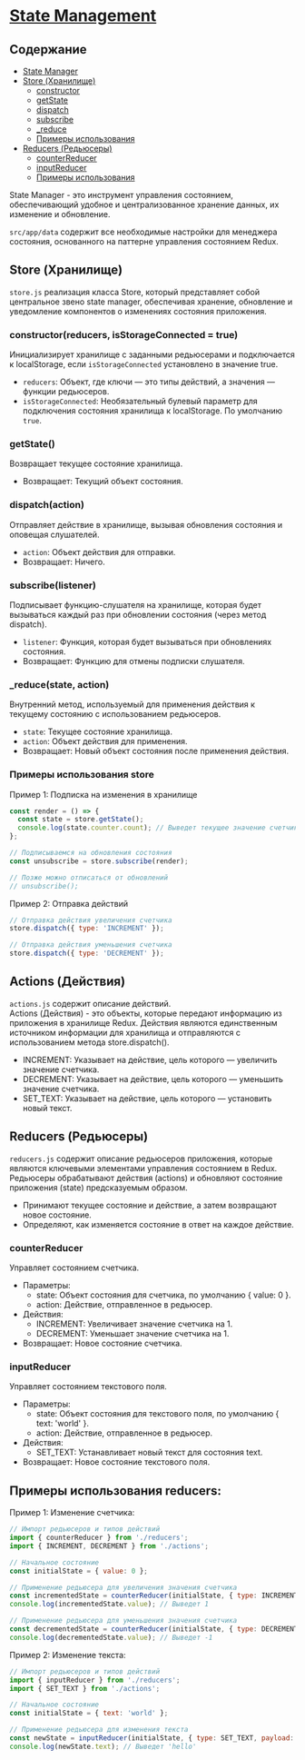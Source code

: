 # [State Management](https://varulv.ru/coturn.html)

## Содержание
- [State Manager](#vanilla-js-client-microservices-reactive-app-template)
- [Store (Хранилище)](#storejs)
  - [constructor](#constructorreducers-isstorageconnected--true)
  - [getState](#getstate)
  - [dispatch](#dispatchaction)
  - [subscribe](#subscribelistener)
  - [_reduce](#_reducestate-action)
  - [Примеры использования](#примеры-использования-store)
- [Reducers (Редьюсеры)](#reducers-редьюсеры)
    - [counterReducer](#counterreducer)
    - [inputReducer](#inputreducer)
    - [Примеры использования](#примеры-использования-reducers)


State Manager - это инструмент управления состоянием, обеспечивающий удобное и централизованное хранение данных, их изменение и обновление. 

`src/app/data` содержит все необходимые настройки для менеджера состояния, основанного на паттерне управления состоянием Redux.


## Store (Хранилище)
`store.js`  реализация класса Store, который представляет собой центральное звено state manager, обеспечивая хранение, обновление и уведомление компонентов о изменениях состояния приложения.

### constructor(reducers, isStorageConnected = true)

Инициализирует хранилище с заданными редьюсерами и подключается к localStorage, если `isStorageConnected` установлено в значение true.

- `reducers`: Объект, где ключи — это типы действий, а значения — функции редьюсеров.
- `isStorageConnected`: Необязательный булевый параметр для подключения состояния хранилища к localStorage. По умолчанию `true`.

### getState()

Возвращает текущее состояние хранилища.

- Возвращает: Текущий объект состояния.

### dispatch(action)

Отправляет действие в хранилище, вызывая обновления состояния и оповещая слушателей.

- `action`: Объект действия для отправки.
- Возвращает: Ничего.

### subscribe(listener)

Подписывает функцию-слушателя на хранилище, которая будет вызываться каждый раз при обновлении состояния (через метод dispatch).

- `listener`: Функция, которая будет вызываться при обновлениях состояния.
- Возвращает: Функцию для отмены подписки слушателя.

### _reduce(state, action)

Внутренний метод, используемый для применения действия к текущему состоянию с использованием редьюсеров.

- `state`: Текущее состояние хранилища.
- `action`: Объект действия для применения.
- Возвращает: Новый объект состояния после применения действия.

### Примеры использования store
Пример 1: Подписка на изменения в хранилище
```javascript
const render = () => {
  const state = store.getState();
  console.log(state.counter.count); // Выведет текущее значение счетчика
};

// Подписываемся на обновления состояния
const unsubscribe = store.subscribe(render);

// Позже можно отписаться от обновлений
// unsubscribe();
```
Пример 2: Отправка действий
```javascript
// Отправка действия увеличения счетчика
store.dispatch({ type: 'INCREMENT' });

// Отправка действия уменьшения счетчика
store.dispatch({ type: 'DECREMENT' });
```

## Actions (Действия)
`actions.js` содержит описание действий. <br> 
Actions (Действия) - это объекты, которые передают информацию из приложения в хранилище Redux. Действия являются единственным источником информации для хранилища и отправляются с использованием метода store.dispatch().
- INCREMENT: Указывает на действие, цель которого — увеличить значение счетчика.
- DECREMENT: Указывает на действие, цель которого — уменьшить значение счетчика.
- SET_TEXT: Указывает на действие, цель которого — установить новый текст.


## Reducers (Редьюсеры)

`reducers.js` содержит описание редьюсеров приложения, которые являются ключевыми элементами управления состоянием в Redux. <br>
Редьюсеры обрабатывают действия (actions) и обновляют состояние приложения (state) предсказуемым образом. <br>
- Принимают текущее состояние и действие, а затем возвращают новое состояние.
- Определяют, как изменяется состояние в ответ на каждое действие.

### counterReducer
Управляет состоянием счетчика.

- Параметры:
    - state: Объект состояния для счетчика, по умолчанию { value: 0 }.
    - action: Действие, отправленное в редьюсер.
- Действия:
    - INCREMENT: Увеличивает значение счетчика на 1.
    - DECREMENT: Уменьшает значение счетчика на 1.
- Возвращает: Новое состояние счетчика.

### inputReducer
Управляет состоянием текстового поля.

- Параметры:
    - state: Объект состояния для текстового поля, по умолчанию { text: 'world' }.
    - action: Действие, отправленное в редьюсер.
- Действия:
    - SET_TEXT: Устанавливает новый текст для состояния text.
- Возвращает: Новое состояние текстового поля.

## Примеры использования reducers:
Пример 1: Изменение счетчика:

```javascript
// Импорт редьюсеров и типов действий
import { counterReducer } from './reducers';
import { INCREMENT, DECREMENT } from './actions';

// Начальное состояние
const initialState = { value: 0 };

// Применение редьюсера для увеличения значения счетчика
const incrementedState = counterReducer(initialState, { type: INCREMENT });
console.log(incrementedState.value); // Выведет 1

// Применение редьюсера для уменьшения значения счетчика
const decrementedState = counterReducer(initialState, { type: DECREMENT });
console.log(decrementedState.value); // Выведет -1
```

Пример 2: Изменение текста:
```javascript
// Импорт редьюсеров и типов действий
import { inputReducer } from './reducers';
import { SET_TEXT } from './actions';

// Начальное состояние
const initialState = { text: 'world' };

// Применение редьюсера для изменения текста
const newState = inputReducer(initialState, { type: SET_TEXT, payload: { text: 'hello' } });
console.log(newState.text); // Выведет 'hello'
```